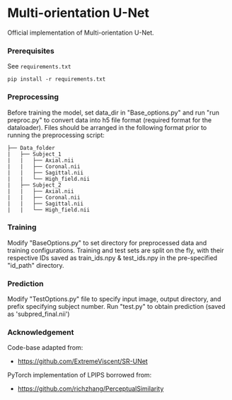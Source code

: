 # Multi-orientation U-Net

Official implementation of Multi-orientation U-Net. 

### Prerequisites

See `requirements.txt`

```
pip install -r requirements.txt
```

### Preprocessing

Before training the model, set data_dir in "Base_options.py" and run "run preproc.py" to convert data into h5 file format (required format for the dataloader). Files should be arranged in the following format prior to running the preprocessing script:

	├── Data_folder                   
	|   ├── Subject_1               
	|   |   ├── Axial.nii 
    |   |   ├── Coronal.nii 
    |   |   ├── Sagittal.nii
	|   |   └── High_field.nii                   
	|   ├── Subject_2                       
	|   |   ├── Axial.nii 
    |   |   ├── Coronal.nii 
    |   |   ├── Sagittal.nii
	|   |   └── High_field.nii  

### Training

Modify "BaseOptions.py" to set directory for preprocessed data and training configurations. Training and test sets are split on the fly, with their respective IDs saved as train_ids.npy & test_ids.npy in the pre-specified "id_path" directory.

### Prediction

Modify "TestOptions.py" file to specify input image, output directory, and prefix specifying subject number. 
Run "test.py" to obtain prediction (saved as 'sub<x>pred_final.nii')

### Acknowledgement

Code-base adapted from:

- https://github.com/ExtremeViscent/SR-UNet

PyTorch implementation of LPIPS borrowed from:

- https://github.com/richzhang/PerceptualSimilarity

